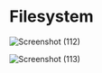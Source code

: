 # Filesystem

![Screenshot (112)](https://user-images.githubusercontent.com/109620687/215329654-7c322ea4-c1ac-4f19-8708-e0b618db57e6.png)

![Screenshot (113)](https://user-images.githubusercontent.com/109620687/215329620-ebdb9c52-4cfe-4b42-8638-9be7ce5fc55e.png)


